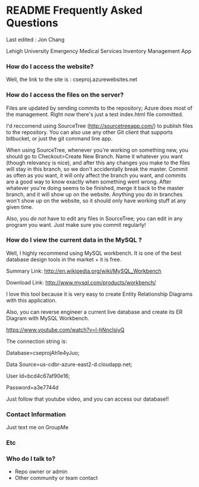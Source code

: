 # README Frequently Asked Questions #

Last edited : Jon Chang

Lehigh University Emergency Medical Services Inventory Management App

### How do I access the website? ###
Well, the link to the site is :  cseproj.azurewebsites.net

### How do I access the files on the server? ###

Files are updated by sending commits to the repository; Azure does most of the management.
Right now there's just a test index.html file committed.

I'd reccomend using SourceTree (http://sourcetreeapp.com/) to publish files to the repository.
You can also use any other Git client that supports bitbucket, or just the git command line app.

When using SourceTree, whenever you're working on something new, you should go to Checkout>Create New Branch. Name it whatever you want (though relevancy is nice), and after this any changes you make to the files will stay in this branch, so we don't accidentally break the master. Commit as often as you want, it will only affect the branch you want, and commits are a good way to know exactly when something went wrong. After whatever you're doing seems to be finished, merge it back to the master branch, and it will show up on the website. Anything you do in branches won't show up on the website, so it should only have working stuff at any given time.

Also, you _do not_ have to edit any files in SourceTree; you can edit in any program you want. Just make sure you commit regularly!


### How do I view the current data in the MySQL  ? ###
Well, I highly recommend using MySQL workbench.
It is one of the best database design tools in the market + it is free.

Summary Link:
http://en.wikipedia.org/wiki/MySQL_Workbench

Download Link:
http://www.mysql.com/products/workbench/

I love this tool because it is very easy to create Entity Relationship Diagrams
with this application.

Also, you can reverse engineer a current live database and create its
ER Diagram with MySQL Workbench.

https://www.youtube.com/watch?v=l-hNncIsjyQ

The connection string is: 

Database=cseprojAh1e4yJuo;

Data Source=us-cdbr-azure-east2-d.cloudapp.net;

User Id=bcd4c67af90e16;

Password=a3e7744d

Just follow that youtube video, and you can access our database!!


### Contact Information ###
Just text me on GroupMe

### Etc ###


### Who do I talk to? ###

* Repo owner or admin
* Other community or team contact